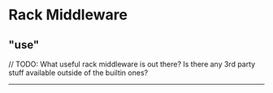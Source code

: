 Rack Middleware
===============

"use"
-----

// TODO: What useful rack middleware is out there?  Is there any 3rd party stuff available outside of the builtin ones?

* * *
